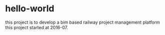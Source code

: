 # hello-world
this project is to develop a  bim based railway project management platform
this project started at 2016-07. 
